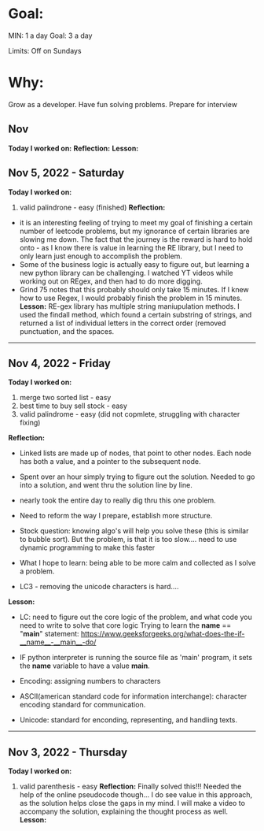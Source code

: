 # Goal:
MIN: 1 a day
Goal: 3 a day

Limits: Off on Sundays

# Why:

Grow as a developer.
Have fun solving problems.
Prepare for interview

## Nov

**Today I worked on:**
**Reflection:**
**Lesson:**


## Nov 5, 2022 - Saturday

**Today I worked on:**
1. valid palindrone - easy (finished)
**Reflection:**
- it is an interesting feeling of trying to meet my goal of finishing a certain number of leetcode problems, but my ignorance of certain libraries are slowing me down. The fact that the journey is the reward is hard to hold onto - as I know there is value in learning the RE library, but I need to only learn just enough to accomplish the problem.
- Some of the business logic is actually easy to figure out, but learning a new python library can be challenging. I watched YT videos while working out on REgex, and then had to do more digging.
- Grind 75 notes that this probably should only take 15 minutes. If I knew how to use Regex, I would probably finish the problem in 15 minutes.
**Lesson:**
RE-gex library has multiple string maniupulation methods. I used the findall method, which found a certain substring of strings, and returned a list of individual letters in the correct order (removed punctuation, and the spaces.

---

## Nov 4, 2022 - Friday

**Today I worked on:**

1. merge two sorted list - easy
2. best time to buy sell stock - easy
3. valid palindrome - easy (did not copmlete, struggling with character fixing)

**Reflection:**

- Linked lists are made up of nodes, that point to other nodes. Each node has both a value, and a pointer to the subsequent node.
- Spent over an hour simply trying to figure out the solution. Needed to go into a solution, and went thru the solution line by line.
- nearly took the entire day to really dig thru this one problem.
- Need to reform the way I prepare, establish more structure.

- Stock question: knowing algo's will help you solve these (this is similar to bubble sort). But the problem, is that it is too slow.... need to use dynamic programming to make this faster

- What I hope to learn: being able to be more calm and collected as I solve a problem.
- LC3 - removing the unicode characters is hard....

**Lesson:**

- LC: need to figure out the core logic of the problem, and what code you need to write to solve that core logic
  Trying to learn the **name** == "**main**" statement:
  https://www.geeksforgeeks.org/what-does-the-if-__name__-__main__-do/

- IF python interpreter is running the source file as 'main' program, it sets the **name** variable to have a value **main**.

- Encoding: assigning numbers to characters
- ASCII(american standard code for information interchange): character encoding standard for communication.
- Unicode: standard for enconding, representing, and handling texts.

---
## Nov 3, 2022 - Thursday

**Today I worked on:**

1. valid parenthesis - easy
   **Reflection:**
   Finally solved this!!! Needed the help of the online pseudocode though...
   I do see value in this approach, as the solution helps close the gaps in my mind. I will make a video to accompany the solution, explaining the thought process as well.
   **Lesson:**
